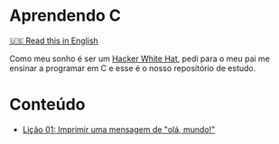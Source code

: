 # Aprendendo C

[:us: Read this in English](README.md)

Como meu sonho é ser um [Hacker White Hat](https://en.wikipedia.org/wiki/White_hat_(computer_security)), 
pedi para o meu pai me ensinar a programar em C e esse é o nosso repositório de estudo.

# Conteúdo

* [Lição 01: Imprimir uma mensagem de "olá, mundo!"](lesson-01/)
